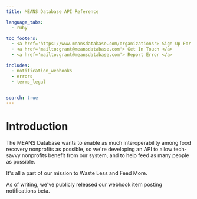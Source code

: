 ```yaml
---
title: MEANS Database API Reference

language_tabs:
  - ruby

toc_footers:
  - <a href='https://www.meansdatabase.com/organizations'> Sign Up For Webhooks </a>
  - <a href='mailto:grant@meansdatabase.com'> Get In Touch </a>
  - <a href='mailto:grant@meansdatabase.com'> Report Error </a>

includes:
  - notification_webhooks
  - errors
  - terms_legal


search: true
---
```


# Introduction

The MEANS Database wants to enable as much interoperability among food recovery nonprofits as possible, so we're developing an API
to allow tech-savvy nonprofits benefit from our system, and to help feed as many people as possible.

It's all a part of our mission to Waste Less and Feed More.

As of writing, we've publicly released our webhook item posting notifications beta.
